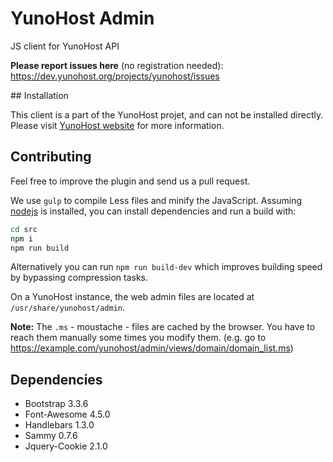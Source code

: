# YunoHost Admin

JS client for YunoHost API

**Please report issues here** (no registration needed):    
https://dev.yunohost.org/projects/yunohost/issues

## Installation

This client is a part of the YunoHost projet, and can not be installed directly. Please visit [YunoHost website](https://yunohost.org) for more information.

## Contributing

Feel free to improve the plugin and send us a pull request.

We use `gulp` to compile Less files and minify the JavaScript. Assuming [nodejs](http://nodejs.org/) is installed, you can install dependencies and run a build with:

```sh
cd src
npm i
npm run build
```

Alternatively you can run `npm run build-dev` which improves building speed by bypassing compression tasks.

On a YunoHost instance, the web admin files are located at `/usr/share/yunohost/admin`.

**Note:** The `.ms` - moustache - files are cached by the browser. You have to
reach them manually some times you modify them. (e.g. go to
https://example.com/yunohost/admin/views/domain/domain_list.ms)

## Dependencies

* Bootstrap 3.3.6
* Font-Awesome 4.5.0
* Handlebars 1.3.0
* Sammy 0.7.6
* Jquery-Cookie 2.1.0
